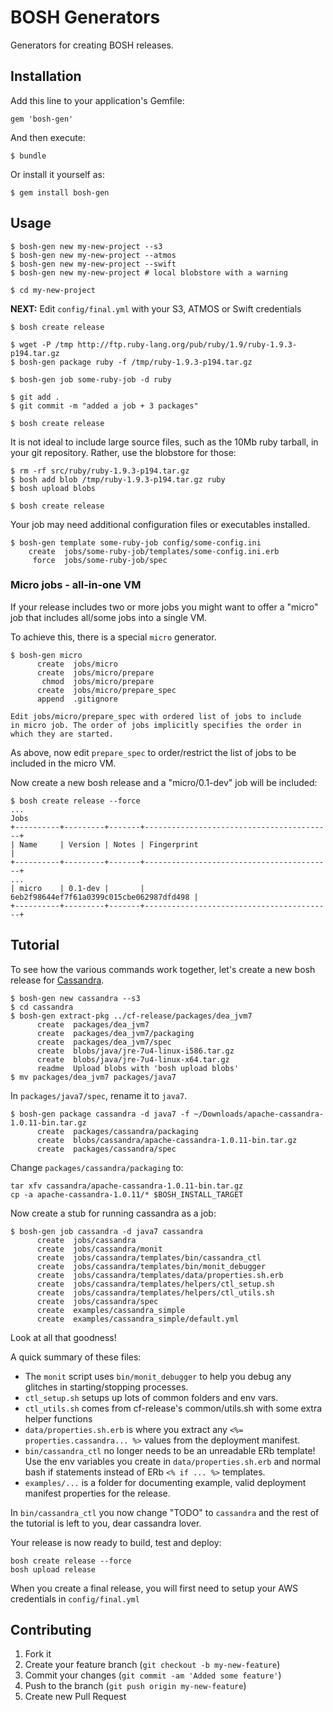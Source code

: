 # BOSH Generators

Generators for creating BOSH releases.

## Installation

Add this line to your application's Gemfile:

    gem 'bosh-gen'

And then execute:

    $ bundle

Or install it yourself as:

    $ gem install bosh-gen

## Usage

```
$ bosh-gen new my-new-project --s3
$ bosh-gen new my-new-project --atmos
$ bosh-gen new my-new-project --swift
$ bosh-gen new my-new-project # local blobstore with a warning

$ cd my-new-project
```

**NEXT:** Edit `config/final.yml` with your S3, ATMOS or Swift credentials

```
$ bosh create release

$ wget -P /tmp http://ftp.ruby-lang.org/pub/ruby/1.9/ruby-1.9.3-p194.tar.gz 
$ bosh-gen package ruby -f /tmp/ruby-1.9.3-p194.tar.gz

$ bosh-gen job some-ruby-job -d ruby

$ git add .
$ git commit -m "added a job + 3 packages"

$ bosh create release
```

It is not ideal to include large source files, such as the 10Mb ruby tarball, in your git repository. Rather, use the blobstore for those:

```
$ rm -rf src/ruby/ruby-1.9.3-p194.tar.gz
$ bosh add blob /tmp/ruby-1.9.3-p194.tar.gz ruby
$ bosh upload blobs

$ bosh create release
```

Your job may need additional configuration files or executables installed.

```
$ bosh-gen template some-ruby-job config/some-config.ini
    create  jobs/some-ruby-job/templates/some-config.ini.erb
     force  jobs/some-ruby-job/spec
```

### Micro jobs - all-in-one VM

If your release includes two or more jobs you might want to offer a "micro" job that includes all/some jobs into a single VM.

To achieve this, there is a special `micro` generator.

```
$ bosh-gen micro
      create  jobs/micro
      create  jobs/micro/prepare
       chmod  jobs/micro/prepare
      create  jobs/micro/prepare_spec
      append  .gitignore

Edit jobs/micro/prepare_spec with ordered list of jobs to include
in micro job. The order of jobs implicitly specifies the order in
which they are started.
```

As above, now edit `prepare_spec` to order/restrict the list of jobs to be included in the micro VM.

Now create a new bosh release and a "micro/0.1-dev" job will be included:

```
$ bosh create release --force
...
Jobs
+----------+---------+-------+------------------------------------------+
| Name     | Version | Notes | Fingerprint                              |
+----------+---------+-------+------------------------------------------+
...
| micro    | 0.1-dev |       | 6eb2f98644ef7f61a0399c015cbe062987dfd498 |
+----------+---------+-------+------------------------------------------+
```

## Tutorial

To see how the various commands work together, let's create a new bosh release for [Cassandra](http://cassandra.apache.org/ "The Apache Cassandra Project").

```
$ bosh-gen new cassandra --s3
$ cd cassandra
$ bosh-gen extract-pkg ../cf-release/packages/dea_jvm7
      create  packages/dea_jvm7
      create  packages/dea_jvm7/packaging
      create  packages/dea_jvm7/spec
      create  blobs/java/jre-7u4-linux-i586.tar.gz
      create  blobs/java/jre-7u4-linux-x64.tar.gz
      readme  Upload blobs with 'bosh upload blobs'
$ mv packages/dea_jvm7 packages/java7
```

In `packages/java7/spec`, rename it to `java7`.

```
$ bosh-gen package cassandra -d java7 -f ~/Downloads/apache-cassandra-1.0.11-bin.tar.gz
      create  packages/cassandra/packaging
      create  blobs/cassandra/apache-cassandra-1.0.11-bin.tar.gz
      create  packages/cassandra/spec
```

Change `packages/cassandra/packaging` to:

```
tar xfv cassandra/apache-cassandra-1.0.11-bin.tar.gz
cp -a apache-cassandra-1.0.11/* $BOSH_INSTALL_TARGET
```

Now create a stub for running cassandra as a job:

```
$ bosh-gen job cassandra -d java7 cassandra
      create  jobs/cassandra
      create  jobs/cassandra/monit
      create  jobs/cassandra/templates/bin/cassandra_ctl
      create  jobs/cassandra/templates/bin/monit_debugger
      create  jobs/cassandra/templates/data/properties.sh.erb
      create  jobs/cassandra/templates/helpers/ctl_setup.sh
      create  jobs/cassandra/templates/helpers/ctl_utils.sh
      create  jobs/cassandra/spec
      create  examples/cassandra_simple
      create  examples/cassandra_simple/default.yml
```

Look at all that goodness!

A quick summary of these files:

* The `monit` script uses `bin/monit_debugger` to help you debug any glitches in starting/stopping processes.
* `ctl_setup.sh` setups up lots of common folders and env vars.
* `ctl_utils.sh` comes from cf-release's common/utils.sh with some extra helper functions
* `data/properties.sh.erb` is where you extract any `<%= properties.cassandra... %>` values from the deployment manifest.
* `bin/cassandra_ctl` no longer needs to be an unreadable ERb template! Use the env variables you create in `data/properties.sh.erb` and normal bash if statements instead of ERb `<% if ... %>` templates.
* `examples/...` is a folder for documenting example, valid deployment manifest properties for the release.

In `bin/cassandra_ctl` you now change "TODO" to `cassandra` and the rest of the tutorial is left to you, dear cassandra lover.

Your release is now ready to build, test and deploy:

```
bosh create release --force
bosh upload release
```

When you create a final release, you will first need to setup your AWS credentials in `config/final.yml`

## Contributing

1. Fork it
2. Create your feature branch (`git checkout -b my-new-feature`)
3. Commit your changes (`git commit -am 'Added some feature'`)
4. Push to the branch (`git push origin my-new-feature`)
5. Create new Pull Request
